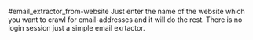  #email_extractor_from-website
Just enter the name of the website which you want to crawl for email-addresses and it will do the rest.
There is no login session just a simple email exrtactor.
